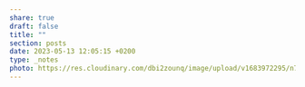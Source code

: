 ```yaml
---
share: true
draft: false
title: ""
section: posts
date: 2023-05-13 12:05:15 +0200
type: _notes
photo: https://res.cloudinary.com/dbi2zounq/image/upload/v1683972295/n7fflyqieqbhfydb1jla.jpg
---
```



